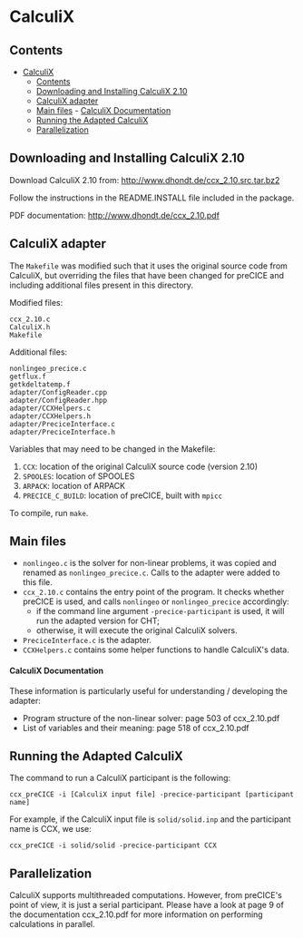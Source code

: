 # CalculiX

## Contents


<!-- toc orderedList:0 -->

- [CalculiX](#calculix)
	- [Contents](#contents)
	- [Downloading and Installing CalculiX 2.10](#downloading-and-installing-calculix-210)
	- [CalculiX adapter](#calculix-adapter)
	- [Main files](#main-files)
			- [CalculiX Documentation](#calculix-documentation)
	- [Running the Adapted CalculiX](#running-the-adapted-calculix)
	- [Parallelization](#parallelization)

<!-- tocstop -->


## Downloading and Installing CalculiX 2.10
Download CalculiX 2.10 from: http://www.dhondt.de/ccx_2.10.src.tar.bz2

Follow the instructions in the README.INSTALL file included in the package.

PDF documentation: http://www.dhondt.de/ccx_2.10.pdf

## CalculiX adapter

The `Makefile` was modified such that it uses the original source code from CalculiX, but overriding the files that have been changed for preCICE and including additional files present in this directory.

Modified files:

    ccx_2.10.c
    CalculiX.h
	Makefile

Additional files:

    nonlingeo_precice.c
    getflux.f
    getkdeltatemp.f
    adapter/ConfigReader.cpp
    adapter/ConfigReader.hpp
    adapter/CCXHelpers.c
    adapter/CCXHelpers.h
    adapter/PreciceInterface.c
    adapter/PreciceInterface.h

Variables that may need to be changed in the Makefile:

 1. `CCX`: location of the original CalculiX source code (version 2.10)
 2. `SPOOLES`: location of SPOOLES
 3. `ARPACK`: location of ARPACK
 4. `PRECICE_C_BUILD`: location of preCICE, built with `mpicc`

To compile, run `make`.


## Main files

- `nonlingeo.c` is the solver for non-linear problems, it was copied and renamed as `nonlingeo_precice.c`.  Calls to the adapter were added to this file.
- `ccx_2.10.c` contains the entry point of the program.  It checks whether preCICE is used, and calls `nonlingeo` or `nonlingeo_precice` accordingly:
    - if the command line argument `-precice-participant` is used, it will run the adapted version for CHT;
    - otherwise, it will execute the original CalculiX solvers.
- `PreciceInterface.c` is the adapter.
- `CCXHelpers.c` contains some helper functions to handle CalculiX's data.


#### CalculiX Documentation
These information is particularly useful for understanding / developing the adapter:
- Program structure of the non-linear solver: page 503 of ccx_2.10.pdf
- List of variables and their meaning: page 518 of ccx_2.10.pdf

## Running the Adapted CalculiX

The command to run a CalculiX participant is the following:

	ccx_preCICE -i [CalculiX input file] -precice-participant [participant name]

For example, if the CalculiX input file is `solid/solid.inp` and the participant name is CCX, we use:

    ccx_preCICE -i solid/solid -precice-participant CCX

## Parallelization

CalculiX supports multithreaded computations.  However, from preCICE's point of view, it is just a serial participant.  Please have a look at page 9 of the documentation ccx_2.10.pdf for more information on performing calculations in parallel.
